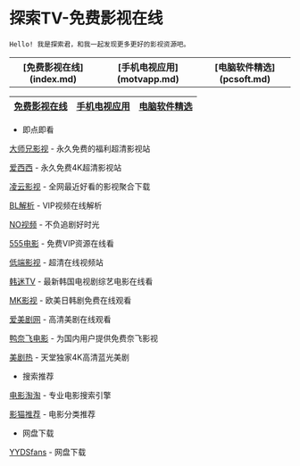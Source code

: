 # 探索TV-免费影视在线
    Hello! 我是探索君，和我一起发现更多更好的影视资源吧。

<table>
<tr>
<th>[免费影视在线](index.md)</th>
<th>[手机电视应用](motvapp.md)</th>
<th>[电脑软件精选](pcsoft.md)</th>
</tr>
</table>

| [免费影视在线](index.md) | [手机电视应用](motvapp.md) | [电脑软件精选](pcsoft.md) |
| :-: | :-: | :-: |

* 即点即看

[大师兄影视](https://tv.ci) - 永久免费的福利超清影视站

[爱西西](https://aixixi.vip) - 永久免费4K超清影视站

[凌云影视](https://www.lingyun.tv) - 全网最近好看的影视聚合下载

[BL解析](https://vip.bljiex.cc) - VIP视频在线解析

[NO视频](https://www.novipnoad.com) - 不负追剧好时光

[555电影](https://www.o8tv.com) - 免费VIP资源在线看

[低端影视](https://ddys.tv) - 超清在线视频站

[韩迷TV](https://www.hmtv.me) - 最新韩国电视剧综艺电影在线看

[MK影视](https://www.mkvdo.com) - 欧美日韩剧免费在线观看

[爱美剧网](https://www.mjw2020.com) - 高清美剧在线观看

[鸭奈飞电影](https://yanetflix.com) - 为国内用户提供免费奈飞影视

[美剧热](https://meijure.com) - 天堂独家4K高清蓝光美剧

* 搜索推荐

[电影淘淘](https://www.dianyingtaotao.com) - 专业电影搜索引擎

[影猫推荐](https://www.mvcat.com) - 电影分类推荐

* 网盘下载

[YYDSfans](https://yyds.fans) - 网盘下载
